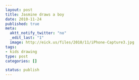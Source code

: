 ```yaml
--- 
layout: post
title: Jasmine draws a boy
date: 2010-11-24
published: true
meta: 
  aktt_notify_twitter: "no"
  _edit_last: "1"
  image: http://eick.us/files/2010/11/iPhone-Capture3.jpg
tags: 
- kids drawing
type: post
categories: []

status: publish
---
```


